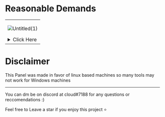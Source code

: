# Reasonable Demands
<table>
<tr>
<td>

![Untitled(1)](https://user-images.githubusercontent.com/66269103/197661740-1c3a7b88-a90c-4ce7-902a-28547c81350f.jpg)
  
<details>
<summary>Click Here</summary>

### Features :
* Built in tools
* AMP/Game attacks
* 5 layer4 attacks 
* 17 layer 7 attacks

# Getting Started / Usage
 ### Install

`git clone https://github.com/c10udz/panel.git`

`cd panel`

`python3 setup.py`

`python3 main.py`

dont forget to add your proxies to proxies.txt for layer7 attacks :)

### Login
  
![image](https://user-images.githubusercontent.com/66269103/197658886-4b04449c-4a84-4cdb-9aff-9a370dbd1993.png)

`user : cloud`
`pass : cant`
  
After you login type help for basic usuage of the panel.

![image](https://user-images.githubusercontent.com/66269103/197659355-f7d1bd2a-aa79-473b-b58e-5dbcc10620be.png)


# Screenshots

* Layer4

![image](https://user-images.githubusercontent.com/66269103/197662747-77ee333e-388c-4d31-93d8-868465a30409.png)

* Layer 7 

![image](https://user-images.githubusercontent.com/66269103/197662787-c66fb68e-22a4-4ed5-9b68-6abbcf6a76c1.png)

* AMP's / Games

![image](https://user-images.githubusercontent.com/66269103/197662991-1e165e25-228c-4739-a41f-c75e1f9f200a.png)

* Ports 

![image](https://user-images.githubusercontent.com/66269103/197663032-f507b285-eafd-4d95-b427-5a208dd715e3.png)

  <br>

</details>

</td>
</tr>
</table>

# Disclaimer

This Panel was made in favor of linux based machines so many tools may not work for Windows machines

---

You can dm be on discord at cloud#7188 for any questions or reccomendations :)

Feel free to Leave a star if you enjoy this project ⭐
